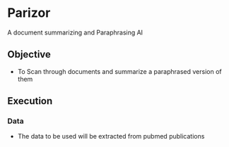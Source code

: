 # Parizor
A document summarizing and Paraphrasing AI

## Objective
- To Scan through documents and summarize a paraphrased version of them

## Execution

  ### Data
   - The data to be used will be extracted from pubmed publications
 


